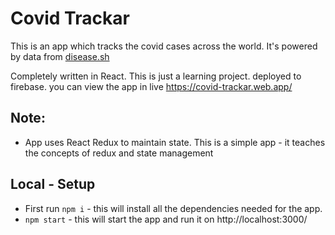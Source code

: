 # Covid Trackar
This is an app which tracks the covid cases across the world. 
It's powered by data from [disease.sh](https://disease.sh/)

Completely written in React. This is just a learning project. deployed to firebase.
you can view the app in live https://covid-trackar.web.app/

## Note: 
- App uses React Redux to maintain state. This is a simple app - it teaches the concepts of redux and state management



## Local - Setup
- First run `npm i` - this will install all the dependencies needed for the app.
- `npm start` - this will start the app and run it on http://localhost:3000/

